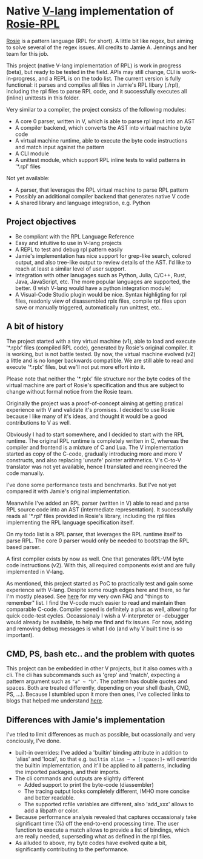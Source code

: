 # Native [V-lang](https://vlang.io) implementation of [Rosie-RPL](https://rosie-lang.org/)

[Rosie](https://rosie-lang.org/) is a pattern language (RPL for short). A little bit like
regex, but aiming to solve several of the regex issues. All credits to Jamie A. Jennings
and her team for this job.

This project (native V-lang implementation of RPL) is work in progress (beta), but ready to be tested
in the field. APIs may still change, CLI is work-in-progress, and a REPL is on the todo list.
The current version is fully functional: it parses and compiles all files in Jamie's RPL libary (./rpl), including
the rpl files to parse RPL code, and it successfully executes all (inline) unittests in this folder.

Very similar to a compiler, the project consists of the following modules:
- A core 0 parser, written in V, which is able to parse rpl input into an AST
- A compiler backend, which converts the AST into virtual machine byte code
- A virtual machine runtime, able to execute the byte code instructions and match input against the pattern
- A CLI module
- A unittest module, which support RPL inline tests to valid patterns in '*.rpl' files

Not yet available:
- A parser, that leverages the RPL virtual machine to parse RPL pattern
- Possibly an additional compiler backend that generates native V code
- A shared library and language integration, e.g. Python


## Project objectives

- Be compliant with the RPL Language Reference
- Easy and intuitive to use in V-lang projects
- A REPL to test and debug rpl pattern easily
- Jamie's implementation has nice support for grep-like search, colored output, and also tree-like output
  to review details of the AST. I'd like to reach at least a similar level of user support.
- Integration with other lanugages such as Python, Julia, C/C++, Rust, Java, JavaScript, etc.
  The more popular languages are supported, the better.  (I wish V-lang would have a python integration module)
- A Visual-Code Studio plugin would be nice. Syntax highligting for rpl files, readonly view of
  disassembled rplx files, compile rpl files upon save or manually triggered, automatically run
  unittest, etc..


## A bit of history

The project started with a tiny virtual machine (v1), able to load and execute '\*.rplx' files
(compiled RPL code), generated by Rosie's original compiler. It is working, but is not battle tested.
By now, the virtual machine evolved (v2) a little and is no longer backwards compatible. We are
still able to read and execute '\*.rplx' files, but we'll not put more effort into it.

Please note that neither the '\*.rplx' file structure nor the byte codes of the virtual
machine are part of Rosie's specification and thus are subject to change without
formal notice from the Rosie team.

Originally the project was a proof-of-concept aiming at getting pratical experience with V
and validate it's promises. I decided to use Rosie because I like many of it's ideas, and thought
it would be a good contributions to V as well.

Obviously I had to start somewhere, and I decided to start with the RPL runtime. The original
RPL runtime is completely written in C, whereas the compiler and frontend is a mixture of C and Lua.
The V implementation started as copy of the C-code, gradually introducing more and more V constructs,
and also replacing 'unsafe' pointer arithmetics. V's C-to-V translator was not yet available,
hence I translated and reengineered the code manually.

I've done some performance tests and benchmarks. But I've not yet compared it with Jamie's original implementation.

Meanwhile I've added an RPL parser (written in V) able to read and parse RPL source code into an
AST (intermediate representation). It successfully reads all '\*.rpl' files provided in Rosie's library,
including the rpl files implementing the RPL language specification itself.

On my todo list is a RPL parser, that leverages the RPL runtime itself to parse RPL. The core 0 parser would
only be needed to bootstrap the RPL based parser.

A first compiler exists by now as well. One that generates RPL-VM byte code instructions (v2). With this,
all required components exist and are fully implemented in V-lang.

As mentioned, this project started as PoC to practically test and gain some experience with V-lang.
Despite some rough edges here and there, so far I'm mostly pleased. See [here](https://github.com/jdonnerstag/vlang-lessons-learnt/wiki)
for my very own FAQ and "things to remember" list. I find the V-code much easier to read and maintain
then comparable C-code. Compiler speed is definitely a plus as well, allowing for quick code-test cycles.
Occassionaly I wish a V-interpreter or -debugger would already be available, to help me find and fix
issues. For now, adding and removing debug messages is what I do (and why V built time is so important).


## CMD, PS, bash etc.. and the problem with quotes

This project can be embedded in other V projects, but it also comes with a cli. The cli has subcommands
such as 'grep' and 'match', expecting a pattern argument such as `"a" ~ "b"`. The pattern has
double quotes and spaces. Both are treated differently, depending on your shell (bash, CMD, PS, ...).
Because I stumbled upon it more then ones, I've collected links to blogs that helped me understand
[here](https://github.com/jdonnerstag/vlang-lessons-learnt/wiki/Command-lines-and-how-they-handle-single-and-double-quotes).


## Differences with Jamie's implementation

I've tried to limit differences as much as possible, but ocassionally and very conciously, I've done.

- built-in overrides: I've added a 'builtin' binding attribute in addition to 'alias' and 'local', so that e.g.
  `builtin alias ~ = [:space:]+` will override the builtin implementation, and it'll be applied to all
  patterns, including the imported packages, and their imports.
- The cli commands and outputs are slightly different
   - Added support to print the byte-code (diassembler)
   - The tracing output looks completely different, IMHO more concise and better readable.
   - The supported rcfile variables are different, also 'add_xxx' allows to add a libpath or color.
- Because performance analysis revealed that captures occassionaly take significant time (%) off the end-to-end
  processing time. The user function to execute a match allows to provide a list of bindings, which are
  really needed, superseding what as defined in the rpl files.
- As alluded to above, my byte codes have evolved quite a bit, significantly contributing to the performance.
